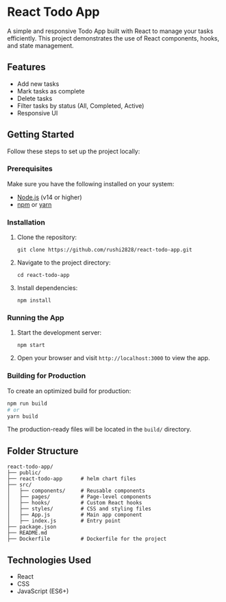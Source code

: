 # React Todo App

A simple and responsive Todo App built with React to manage your tasks efficiently. This project demonstrates the use of React components, hooks, and state management.

## Features

- Add new tasks
- Mark tasks as complete
- Delete tasks
- Filter tasks by status (All, Completed, Active)
- Responsive UI

## Getting Started

Follow these steps to set up the project locally:

### Prerequisites

Make sure you have the following installed on your system:

- [Node.js](https://nodejs.org/) (v14 or higher)
- [npm](https://www.npmjs.com/) or [yarn](https://yarnpkg.com/)

### Installation

1. Clone the repository:
   ```
   git clone https://github.com/rushi2828/react-todo-app.git
   ```

2. Navigate to the project directory:
   ```
   cd react-todo-app
   ```

3. Install dependencies:
   ```
   npm install
   ```

### Running the App

1. Start the development server:
   ```
   npm start
   ```

2. Open your browser and visit `http://localhost:3000` to view the app.

### Building for Production

To create an optimized build for production:
```bash
npm run build
# or
yarn build
```
The production-ready files will be located in the `build/` directory.

## Folder Structure

```
react-todo-app/
├── public/
├── react-todo-app      # helm chart files
├── src/
│   ├── components/     # Reusable components
│   ├── pages/          # Page-level components
│   ├── hooks/          # Custom React hooks
│   ├── styles/         # CSS and styling files
│   ├── App.js          # Main app component
│   ├── index.js        # Entry point
├── package.json
├── README.md
├── Dockerfile          # Dockerfile for the project
```

## Technologies Used

- React
- CSS
- JavaScript (ES6+)
